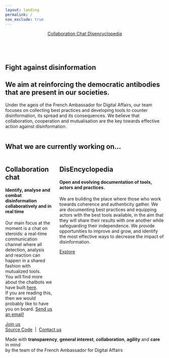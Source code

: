 ```yaml
---
layout: landing
permalink: /
nav_exclude: true
---
```

<div>
	<section class="hero is-medium">
		<div class="hero-head">
			<header class="navbar">
				<div class="container">
					<div class="navbar-brand">
						<img class="logo" src="https://avatars3.githubusercontent.com/u/7874148?s=400&v=4" alt="">
					</div>
					<div class="navbar-menu">
						<div class="navbar-end">
							<!-- Use data-proofer-ignore for `/collaborate` as we assume redirection to the chat app will be done on the server level -->
							<a href="/collaborate" class="navbar-item" data-proofer-ignore>
								Collaboration Chat
							</a>
							<a href="/encyclopedia" class="navbar-item">
								Disencyclopedia
							</a>
						</div>
					</div>
				</div>
			</header>
		</div>
		<div class="hero-body">
			<div class="container has-text-centered">
				<div class="columns">
					<div class="column is-8 is-offset-2">
					<h1 class="title is-spaced">
						Fight against disinformation
					</h1>
					<h2 class="subtitle">
						We aim at reinforcing the democratic antibodies that are present in our societies.
					</h2>
					<p class="description">
						Under the ageis of the French Ambassador for Digital Affairs, our team focuses on collecting best practices and developing tools to counter disinformation, its spread and its consequences. We believe that collaboration, cooperation and mutualisation are the key towards effective action against disinformation.
					</p>
					</div>
				</div>
			</div>
		</div>
	</section>
	<section class="section our-work">
		<div class="container">
			<h1 class="our-work-title title has-text-centered">
				What we are currently working on…
			</h1>
			<div class="columns">
				<div class="column is-5 is-offset-1">
					<div class="work-item">
						<h2 class="title is-spaced">
							<span class="thin">Collaboration</span><wbr>chat
						</h2>
						<h4 class="subtitle is-spaced">
							Identify, analyse and combat disinformation collaboratively and in real time
						</h4>
						<p>
							Our main focus at the moment is a chat on steroids: a real-time communication channel where all detection, analysis and reaction can happen in a shared fashion with mutualized tools.<br />
							You will find more about the chatbots we have built <a href="/encyclopedia/chatbots/">here</a>.<br />
							If you are reading this, then we would probably like to have you on board. <a href="mailto:matti.schneider@diplomatie.gouv.fr">Send us an email!</a>
						</p>
						<!-- Use data-proofer-ignore for `/collaborate` as we assume redirection to the chat app will be done on the server level -->
						<a href="/collaborate" class="button is-white is-medium" data-proofer-ignore>
							Join us
						</a>
					</div>
				</div>
				<div class="column is-5">
					<div class="work-item">
						<h2 class="title is-spaced">
							<span class="thin">Dis</span><wbr>Encyclopedia
						</h2>
						<h4 class="subtitle is-spaced">
							Open and evolving documentation of tools, actors and practices.
						</h4>
						<p>
							We are building the place where those who work towards coherence and authenticity gather.
							We are documenting best practices and equipping actors with the best tools available, in the aim that they will share their results with one another while safeguarding their independence.
							We provide opportunities to improve and grow, and identify the most effective ways to decrease the impact of disinformation.
						</p>
						<a href="/encyclopedia" class="button is-white is-medium">
							Explore
						</a>
					</div>
				</div>
			</div>
		</div>
	</section>
	<footer class="footer">
		<div class="container has-text-centered">
			<div class="columns">
				<div class="column is-full">
					<a href="https://github.com/ambanum/disinformation-encyclopedia">Source Code</a>
					&nbsp;|&nbsp;
					<a href="mailto:matti.schneider@diplomatie.gouv.fr">Contact us</a>
				</div>
			</div>
			<div class="columns">
				<div class="column is-full">
					<p>Made with <b>transparency</b>, <b>general interest</b>, <b>collaboration</b>, <b>agility</b> and <b>care</b> in mind <br />by the team of the French Ambassador for Digital Affairs</p>
				</div>
			</div>
		</div>
	</footer>
</div>
